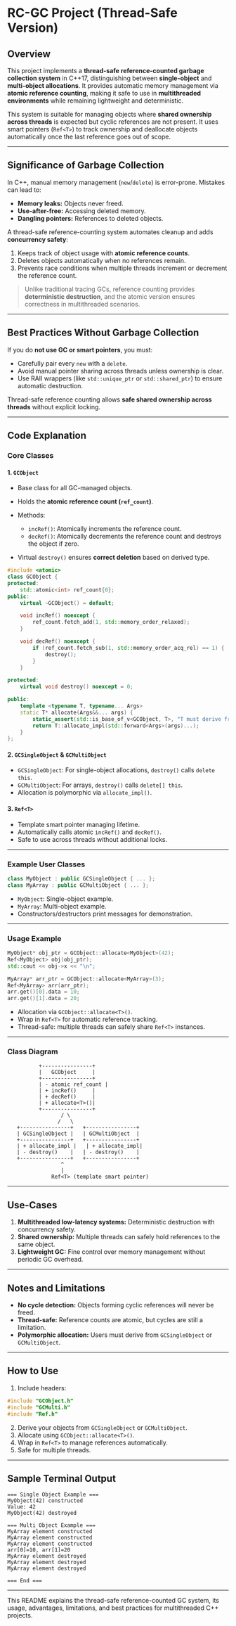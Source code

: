 # RC-GC Project (Thread-Safe Version)

## Overview

This project implements a **thread-safe reference-counted garbage collection system** in C++17, distinguishing between **single-object** and **multi-object allocations**. It provides automatic memory management via **atomic reference counting**, making it safe to use in **multithreaded environments** while remaining lightweight and deterministic.

This system is suitable for managing objects where **shared ownership across threads** is expected but cyclic references are not present. It uses smart pointers (`Ref<T>`) to track ownership and deallocate objects automatically once the last reference goes out of scope.

---

## Significance of Garbage Collection

In C++, manual memory management (`new`/`delete`) is error-prone. Mistakes can lead to:

* **Memory leaks:** Objects never freed.
* **Use-after-free:** Accessing deleted memory.
* **Dangling pointers:** References to deleted objects.

A thread-safe reference-counting system automates cleanup and adds **concurrency safety**:

1. Keeps track of object usage with **atomic reference counts**.
2. Deletes objects automatically when no references remain.
3. Prevents race conditions when multiple threads increment or decrement the reference count.

> Unlike traditional tracing GCs, reference counting provides **deterministic destruction**, and the atomic version ensures correctness in multithreaded scenarios.

---

## Best Practices Without Garbage Collection

If you do **not use GC or smart pointers**, you must:

* Carefully pair every `new` with a `delete`.
* Avoid manual pointer sharing across threads unless ownership is clear.
* Use RAII wrappers (like `std::unique_ptr` or `std::shared_ptr`) to ensure automatic destruction.

Thread-safe reference counting allows **safe shared ownership across threads** without explicit locking.

---

## Code Explanation

### Core Classes

#### 1. `GCObject`

* Base class for all GC-managed objects.
* Holds the **atomic reference count (`ref_count`)**.
* Methods:

  * `incRef()`: Atomically increments the reference count.
  * `decRef()`: Atomically decrements the reference count and destroys the object if zero.
* Virtual `destroy()` ensures **correct deletion** based on derived type.

```cpp
#include <atomic>
class GCObject {
protected:
    std::atomic<int> ref_count{0};
public:
    virtual ~GCObject() = default;

    void incRef() noexcept {
        ref_count.fetch_add(1, std::memory_order_relaxed);
    }

    void decRef() noexcept {
        if (ref_count.fetch_sub(1, std::memory_order_acq_rel) == 1) {
            destroy();
        }
    }

protected:
    virtual void destroy() noexcept = 0;

public:
    template <typename T, typename... Args>
    static T* allocate(Args&&... args) {
        static_assert(std::is_base_of_v<GCObject, T>, "T must derive from GCObject");
        return T::allocate_impl(std::forward<Args>(args)...);
    }
};
```

#### 2. `GCSingleObject` & `GCMultiObject`

* `GCSingleObject`: For single-object allocations, `destroy()` calls `delete this`.
* `GCMultiObject`: For arrays, `destroy()` calls `delete[] this`.
* Allocation is polymorphic via `allocate_impl()`.

#### 3. `Ref<T>`

* Template smart pointer managing lifetime.
* Automatically calls atomic `incRef()` and `decRef()`.
* Safe to use across threads without additional locks.

---

### Example User Classes

```cpp
class MyObject : public GCSingleObject { ... };
class MyArray : public GCMultiObject { ... };
```

* `MyObject`: Single-object example.
* `MyArray`: Multi-object example.
* Constructors/destructors print messages for demonstration.

---

### Usage Example

```cpp
MyObject* obj_ptr = GCObject::allocate<MyObject>(42);
Ref<MyObject> obj(obj_ptr);
std::cout << obj->x << "\n";

MyArray* arr_ptr = GCObject::allocate<MyArray>(3);
Ref<MyArray> arr(arr_ptr);
arr.get()[0].data = 10;
arr.get()[1].data = 20;
```

* Allocation via `GCObject::allocate<T>()`.
* Wrap in `Ref<T>` for automatic reference tracking.
* Thread-safe: multiple threads can safely share `Ref<T>` instances.

---

### Class Diagram

```
          +----------------+
          |   GCObject     |
          +----------------+
          | - atomic ref_count |
          | + incRef()     |
          | + decRef()     |
          | + allocate<T>()|
          +----------------+
                 / \
                /   \
   +----------------+   +----------------+
   | GCSingleObject |   | GCMultiObject  |
   +----------------+   +----------------+
   | + allocate_impl |   | + allocate_impl|
   | - destroy()    |   | - destroy()    |
   +----------------+   +----------------+
                 ^
                 |
              Ref<T> (template smart pointer)
```

---

## Use-Cases

1. **Multithreaded low-latency systems:** Deterministic destruction with concurrency safety.
2. **Shared ownership:** Multiple threads can safely hold references to the same object.
3. **Lightweight GC:** Fine control over memory management without periodic GC overhead.

---

## Notes and Limitations

* **No cycle detection:** Objects forming cyclic references will never be freed.
* **Thread-safe:** Reference counts are atomic, but cycles are still a limitation.
* **Polymorphic allocation:** Users must derive from `GCSingleObject` or `GCMultiObject`.

---

## How to Use

1. Include headers:

```cpp
#include "GCObject.h"
#include "GCMulti.h"
#include "Ref.h"
```

2. Derive your objects from `GCSingleObject` or `GCMultiObject`.
3. Allocate using `GCObject::allocate<T>()`.
4. Wrap in `Ref<T>` to manage references automatically.
5. Safe for multiple threads.

---

## Sample Terminal Output

```
=== Single Object Example ===
MyObject(42) constructed
Value: 42
MyObject(42) destroyed

=== Multi Object Example ===
MyArray element constructed
MyArray element constructed
MyArray element constructed
arr[0]=10, arr[1]=20
MyArray element destroyed
MyArray element destroyed
MyArray element destroyed

=== End ===
```

---

This README explains the thread-safe reference-counted GC system, its usage, advantages, limitations, and best practices for multithreaded C++ projects.
